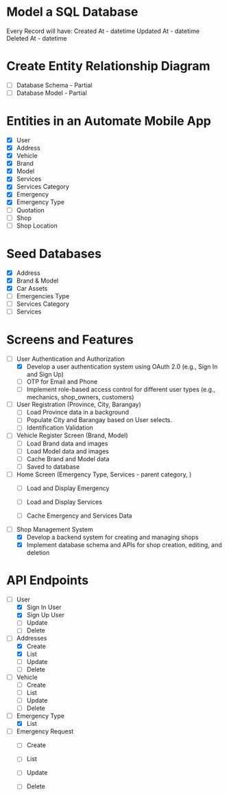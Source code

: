 # Model a SQL Database

Every Record will have:
Created At - datetime
Updated At - datetime
Deleted At - datetime
# Create Entity Relationship Diagram
* [ ] Database Schema - Partial
* [ ] Database Model - Partial

# Entities in an Automate Mobile App
* [x] User
* [x] Address
* [x] Vehicle
* [x] Brand
* [x] Model
* [x] Services
* [x] Services Category
* [x] Emergency
* [x] Emergency Type
* [ ] Quotation
* [ ] Shop
* [ ] Shop Location

# Seed Databases
  * [x] Address
  * [x] Brand & Model
  * [x] Car Assets
  * [ ] Emergencies Type
  * [ ] Services Category 
  * [ ] Services

# Screens and Features
* [ ] User Authentication and Authorization
  * [x] Develop a user authentication system using OAuth 2.0 (e.g., Sign In and Sign Up) 
  * [ ] OTP for Email and Phone 
  * [ ] Implement role-based access control for different user types (e.g., mechanics, shop_owners, customers)
  
* [ ] User Registration (Province, City, Barangay)
  * [ ] Load Province data in a background
  * [ ] Populate City and Barangay based on User selects.
  * [ ] Identification Validation  

* [ ] Vehicle Register Screen (Brand, Model) 
  * [ ] Load Brand data and images
  * [ ] Load Model data and images
  * [ ] Cache Brand and Model data
  * [ ] Saved to database
 
* [ ] Home Screen (Emergency Type, Services - parent category, )
  * [ ] Load and Display Emergency
  * [ ] Load and Display Services
  * [ ] Cache Emergency and Services Data


* [ ] Shop Management System
  * [x] Develop a backend system for creating and managing shops 
  * [x] Implement database schema and APIs for shop creation, editing, and deletion

# API Endpoints
* [ ] User
  * [x] Sign In User
  * [x] Sign Up User
  * [ ] Update
  * [ ] Delete 
* [ ] Addresses
  * [x] Create
  * [x] List
  * [ ] Update
  * [ ] Delete
* [ ] Vehicle
  * [ ] Create
  * [ ] List
  * [ ] Update
  * [ ] Delete
* [ ] Emergency Type
  * [x] List
* [ ] Emergency Request
  * [ ] Create
  * [ ] List
  * [ ] Update
  * [ ] Delete
 
  


